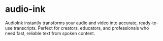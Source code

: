 # audio-ink
AudioInk instantly transforms your audio and video into accurate, ready-to-use transcripts. Perfect for creators, educators, and professionals who need fast, reliable text from spoken content.
